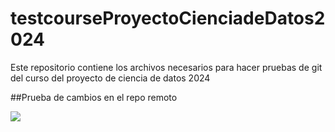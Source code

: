 # testcourseProyectoCienciadeDatos2024
Este repositorio contiene los archivos necesarios para hacer pruebas de git del curso del proyecto de  ciencia de datos 2024

##Prueba de cambios en el repo remoto

![](https://international.udemedellin.edu.co/wp-content/uploads/2021/07/iteso.jpg)

